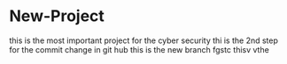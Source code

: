 # New-Project
this is the most important project for the cyber security
thi is the 2nd step for the commit change in git hub
this is the new branch
fgstc thisv vthe 
